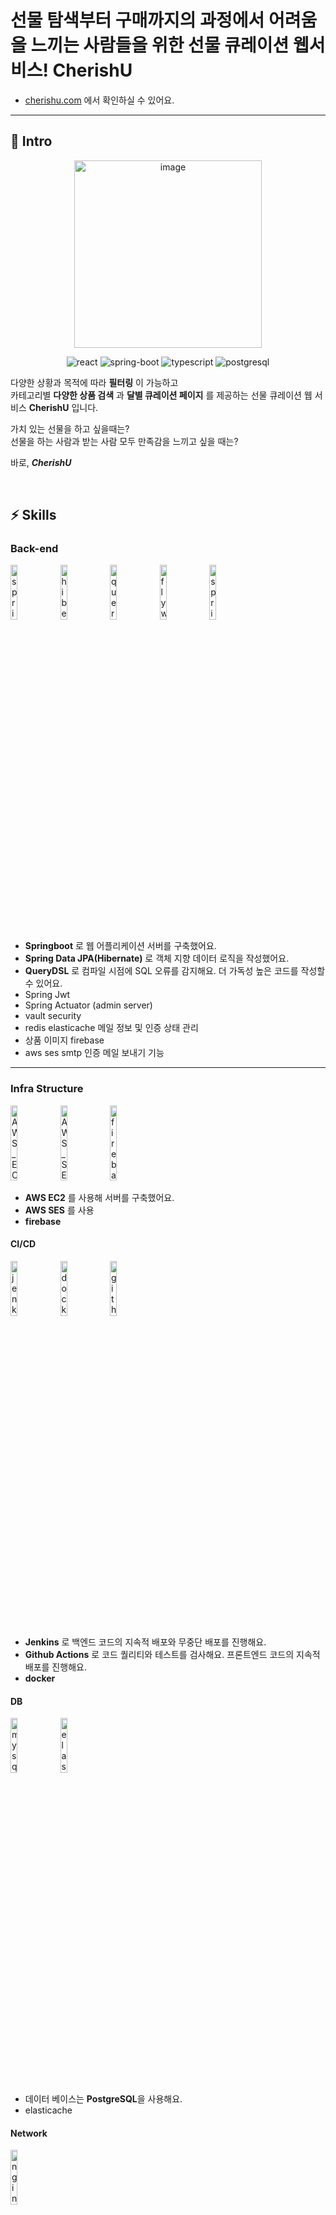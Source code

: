# 선물 탐색부터 구매까지의 과정에서 어려움을 느끼는 사람들을 위한 선물 큐레이션 웹서비스! CherishU

- [cherishu.com](https://cherishu.web.app/) 에서 확인하실 수 있어요.

---

## 🍻 Intro

<p align="center">
  <img width="300" alt="image" src="https://github.com/lielocks/CherishU/assets/107406265/2f010dcf-b13b-457d-82fe-bf636fd834dd">
</p>
<p align="center">
  <img src="https://img.shields.io/badge/react-v17.0.2-9cf?logo=react" alt="react" />
  <img src="https://img.shields.io/badge/spring_boot-v3.0.4-green?logo=springboot"  alt="spring-boot" />
  <img src="https://img.shields.io/badge/typescript-v4.3.5-blue?logo=typescript" alt="typescript"/>
  <img src="https://img.shields.io/badge/postgresql-v12-blue?logo=postgresql" alt="postgresql"/>
</p>


다양한 상황과 목적에 따라 **필터링** 이 가능하고 </br>
카테고리별 **다양한 상품 검색** 과 **달별 큐레이션 페이지** 를 제공하는 선물 큐레이션 웹 서비스 **CherishU** 입니다. 

가치 있는 선물을 하고 싶을때는? </br>
선물을 하는 사람과 받는 사람 모두 만족감을 느끼고 싶을 때는?

바로, ***CherishU***


</br>


## ⚡️ Skills



### Back-end

<p>
  <img src="https://user-images.githubusercontent.com/52682603/138834253-9bcd8b12-241f-41b2-85c4-d723a16bdb58.png" alt="spring_boot" width=15%>
  <img src="https://user-images.githubusercontent.com/52682603/138834267-c86e4b93-d826-4fd4-bcc8-1294f615a82d.png" alt="hibernate" width=15%>
  <img src="https://user-images.githubusercontent.com/52682603/138834280-73acd37b-97ef-4136-b58e-6138eb4fcc46.png" alt="query_dsl" width=15%>
  <img src="https://user-images.githubusercontent.com/52682603/138834265-5e9d309b-6b78-4c5e-adf3-981f705b7042.png" alt="flyway" width=15%>
  <img src="https://user-images.githubusercontent.com/52682603/138834240-a4d7218f-db96-4c51-83f5-9b80f6d38758.png" alt="spring_rest_docs" width=15%>
</p>

- **Springboot** 로 웹 어플리케이션 서버를 구축했어요.
- **Spring Data JPA(Hibernate)** 로 객체 지향 데이터 로직을 작성했어요.
- **QueryDSL** 로 컴파일 시점에 SQL 오류를 감지해요. 더 가독성 높은 코드를 작성할 수 있어요.
- Spring Jwt
- Spring Actuator (admin server)
- vault security 
- redis elasticache 메일 정보 및 인증 상태 관리
- 상품 이미지 firebase
- aws ses smtp 인증 메일 보내기 기능

---

### Infra Structure

<p>
  <img src="https://github.com/lielocks/CherishU/assets/107406265/e3dfc271-c192-4a84-90cd-3274a04f2690" alt="AWS_EC2" width=15% height="120">
  <img src="https://github.com/lielocks/CherishU/assets/107406265/a45081d1-3fab-4cbb-83b4-b3cac5f2589c" alt="AWS_SES" width=15% height="120">
  <img src="https://github.com/lielocks/CherishU/assets/107406265/bf1b34b5-550b-4854-84e0-9ebe705eccb9" alt="firebase" width=15% height="120">
</p>

- **AWS EC2** 를 사용해 서버를 구축했어요.
- **AWS SES** 를 사용
- **firebase**


#### CI/CD

<p>
  <img src="https://user-images.githubusercontent.com/52682603/138834259-b48d26eb-b6e8-490c-a839-450d8ab9bfd2.png" alt="jenkins" width=15%>
  <img src="https://github.com/lielocks/CherishU/assets/107406265/f33f267c-1cb5-486a-8ad7-42c2afab3b24" alt="docker" width=15%>
  <img src="https://user-images.githubusercontent.com/52682603/138834229-e8a9dcb0-bdb8-4aec-9a3e-be1f9ff44149.png" alt="github_actions" width=15%>
</p>

- **Jenkins** 로 백엔드 코드의 지속적 배포와 무중단 배포를 진행해요.
- **Github Actions** 로 코드 퀄리티와 테스트를 검사해요. 프론트엔드 코드의 지속적 배포를 진행해요.
- **docker**

#### DB

<p>
  <img src="https://github.com/lielocks/CherishU/assets/107406265/abdae15f-4b59-4ed3-ba43-2d670ce3618a" alt="mysql" width=15%>
  <img src="https://github.com/lielocks/CherishU/assets/107406265/235396b4-a0e9-4af9-9c83-8e519ebb80ba" alt="elasticache" width=15%>
</p>

- 데이터 베이스는 **PostgreSQL**을 사용해요.
- elasticache

#### Network

<p>
  <img src="https://user-images.githubusercontent.com/52682603/138835931-103681d7-a630-45b0-8103-e5f56ef15d9e.png" alt="nginx" width=15%>
</p>

- **Nginx** 를 리버스 프록시와 로드 밸런서로 활용하고 있어요.

</br>


## 🌈 Members
|             [신봉규](https://github.com/shinb-bong)             |             [김용현](https://github.com/facewise)             |              [김아리](https://github.com/lielocks)               |
| :----------------------------------------------------------: | :----------------------------------------------------------: | :----------------------------------------------------------: |
| <img src="https://github.com/lielocks/CherishU/assets/107406265/c4def301-1ac9-42d1-8ff4-336836a784f6" width=200px alt="_"/> | <img src="https://avatars.githubusercontent.com/u/62998666?v=4" width=200px alt="_"> | <img src="https://avatars.githubusercontent.com/u/107406265?v=4" width=200px alt="_"> |
|                           백엔드                           |                           백엔드                           |                           백엔드                           |
